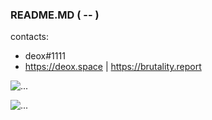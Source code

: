 ### README.MD ( -- )

contacts:
- deox#1111
- https://deox.space | https://brutality.report

![...](https://github-readme-stats.vercel.app/api?username=deox1111&show_icons=true&title_color=fff&icon_color=79ff97&text_color=9f9f9f&bg_color=151515&count_private=true)

![...]([https://spotify-github-profile.vercel.app/api/view.svg?uid=0v65sz7wwwkckemhr78fxnrdp&redirect=true][https://spotify-github-profile.vercel.app/api/view.svg?uid=0v65sz7wwwkckemhr78fxnrdp&cover_image=true&theme=default&bar_color=53b14f&bar_color_cover=false](https://spotify-github-profile.vercel.app/api/view.svg?uid=31yggw6atm3vhvsla54znjfb4uhi&cover_image=true&theme=default&show_offline=true&background_color=000000&interchange=true&bar_color=ff00dd&bar_color_cover=true))
